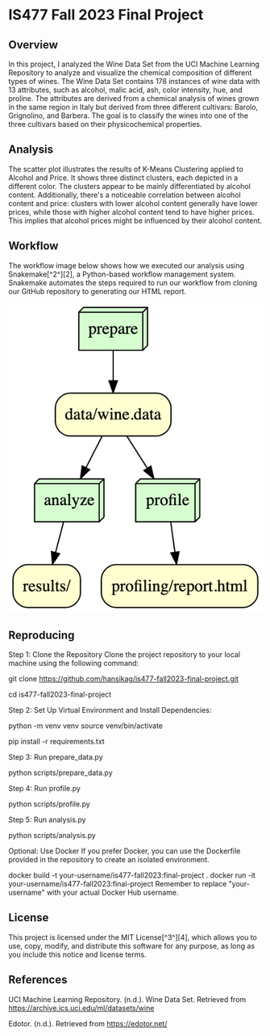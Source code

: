 # IS477 Fall 2023 Final Project

## Overview
In this project, I analyzed the Wine Data Set from the UCI Machine Learning Repository to analyze and visualize the chemical composition of different types of wines. The Wine Data Set contains 178 instances of wine data with 13 attributes, such as alcohol, malic acid, ash, color intensity, hue, and proline. The attributes are derived from a chemical analysis of wines grown in the same region in Italy but derived from three different cultivars: Barolo, Grignolino, and Barbera. The goal is to classify the wines into one of the three cultivars based on their physicochemical properties.

## Analysis
The scatter plot illustrates the results of K-Means Clustering applied to Alcohol and Price. It shows three distinct clusters, each depicted in a different color. The clusters appear to be mainly differentiated by alcohol content. Additionally, there's a noticeable correlation between alcohol content and price: clusters with lower alcohol content generally have lower prices, while those with higher alcohol content tend to have higher prices. This implies that alcohol prices might be influenced by their alcohol content.

## Workflow
The workflow image below shows how we executed our analysis using Snakemake[^2^][2], a Python-based workflow management system. Snakemake automates the steps required to run our workflow from cloning our GitHub repository to generating our HTML report.

![Workflow](graph.png)

## Reproducing
Step 1: Clone the Repository
Clone the project repository to your local machine using the following command:

git clone https://github.com/hansikag/is477-fall2023-final-project.git

cd is477-fall2023-final-project

Step 2: Set Up Virtual Environment and Install Dependencies:

python -m venv venv
source venv/bin/activate

pip install -r requirements.txt

Step 3: Run prepare_data.py

python scripts/prepare_data.py


Step 4: Run profile.py

python scripts/profile.py


Step 5: Run analysis.py

python scripts/analysis.py


Optional: Use Docker
If you prefer Docker, you can use the Dockerfile provided in the repository to create an isolated environment.

docker build -t your-username/is477-fall2023:final-project .
docker run -it your-username/is477-fall2023:final-project
Remember to replace "your-username" with your actual Docker Hub username.







## License
This project is licensed under the MIT License[^3^][4], which allows you to use,
copy,
modify,
and distribute this software for any purpose,
as long as you include this notice and license terms.

## References
UCI Machine Learning Repository. (n.d.). Wine Data Set. Retrieved from https://archive.ics.uci.edu/ml/datasets/wine

Edotor. (n.d.). Retrieved from https://edotor.net/
